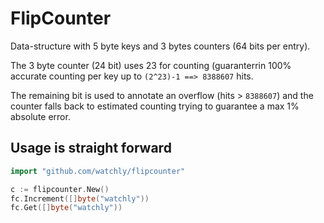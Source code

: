 # FlipCounter

Data-structure with 5 byte keys and 3 bytes counters (64 bits per entry).

The 3 byte counter (24 bit) uses 23 for counting (guaranterrin 100% accurate counting per key up to `(2^23)-1 ==> 8388607` hits.

The remaining bit is used to annotate an overflow (hits > `8388607`) and the counter falls back to estimated counting trying to guarantee a max 1% absolute error.

## Usage is straight forward

```go
import "github.com/watchly/flipcounter"

c := flipcounter.New()
fc.Increment([]byte("watchly"))
fc.Get([]byte("watchly"))
```
